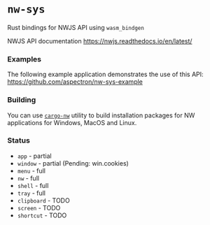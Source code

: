 # `nw-sys`

Rust bindings for NWJS API using `wasm_bindgen`

NWJS API documentation https://nwjs.readthedocs.io/en/latest/

### Examples

The following example application demonstrates the use of this API:
https://github.com/aspectron/nw-sys-example

### Building

You can use [`cargo-nw`](https://crates.io/crates/cargo-nw) utility to build installation packages for NW applications for Windows, MacOS and Linux.

### Status

* `app` - partial
* `window` - partial (Pending: win.cookies)
* `menu` - full
* `nw` - full
* `shell` - full
* `tray` - full
* `clipboard` - TODO
* `screen` - TODO
* `shortcut` - TODO